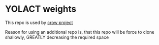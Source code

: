 # YOLACT weights

This repo is used by [crow project](https://gitlab.ciirc.cvut.cz/imitrob/common-imitrob-setup-hw-sw/crow)

Reason for using an additional repo is, that this repo will be force to clone shallowly, GREATLY decreasing the required space

